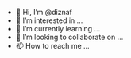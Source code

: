 - 👋 Hi, I’m @diznaf
- 👀 I’m interested in ...
- 🌱 I’m currently learning ...
- 💞️ I’m looking to collaborate on ...
- 📫 How to reach me ...

<!---
diznaf/diznaf is a ✨ special ✨ repository because its `README.md` (this file) appears on your GitHub profile.
You can click the Preview link to take a look at your changes.
--->
